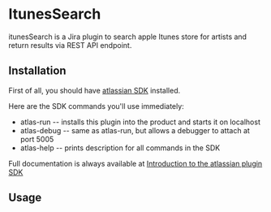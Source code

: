 # ItunesSearch #
itunesSearch is a Jira plugin to search apple Itunes store for artists and return results via REST API endpoint.

## Installation #
First of all, you should have
[atlassian SDK](https://developer.atlassian.com/server/framework/atlassiansdk/downloads/)
installed.

Here are the SDK commands you'll use immediately:
* atlas-run   -- installs this plugin into the product and starts it on localhost
* atlas-debug -- same as atlas-run, but allows a debugger to attach at port 5005
* atlas-help  -- prints description for all commands in the SDK

Full documentation is always available at 
[Introduction to the atlassian plugin SDK](https://developer.atlassian.com/display/DOCS/Introduction+to+the+Atlassian+Plugin+SDK)

## Usage #